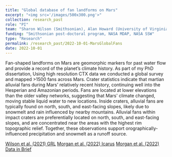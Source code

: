 ```yaml
---
title: "Global database of fan landforms on Mars"
excerpt: "<img src='/images/500x300.png'>"
collection: research_past
role: "PI"
team: "Sharon Wilson (Smithsonian), Alan Howard (University of Virginia)"
funding: "Smithsonian post-doctoral program, NASA MDAP, NASA SSW"
type: "Research"
permalink: /research_past/2022-10-01-MarsGlobalFans
date: 2022-10-01
---
```


Fan-shaped landforms on Mars are geomorphic markers for past water flow and provide a record of the planet’s climate history. As part of my PhD dissertation, Using high resolution CTX data we conducted a global survey and mapped >1500 fans across Mars. Crater statistics indicate that martian alluvial fans during Mars’ relatively recent history, continuing well into the Hesperian and Amazonian periods. Fans are located at lower elevations than the older valley networks, suggesting that Mars' climate changed, moving stable liquid water to new locations. Inside craters, alluvial fans are typically found on north, south, and east-facing slopes, likely due to snowmelt and rain influenced by nearby mountains. Alluvial fans within impact craters are preferentially located on north, south, and east-facing slopes, and are concentrated near the areas with the highest rim topographic relief. Together, these observations support orographically-influenced precipitation and snowmelt as a runoff source.

[Wilson et al. (2021) GRL](https://doi.org/10.1029/2020GL091653)
[Morgan et al. (2022) Icarus](https://doi.org/10.1016/j.icarus.2022.115137)
[Morgan et al. (2022) Data in Brief](https://doi.org/10.1016/j.dib.2022.108494)
